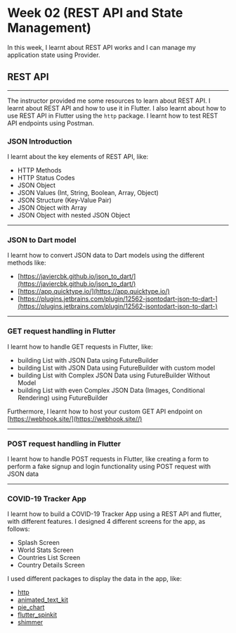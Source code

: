 # Week 02 (REST API and State Management)

In this week, I learnt about REST API works and I can manage my application state using Provider.

## REST API

---

The instructor provided me some resources to learn about REST API. I learnt about REST API and how to use it in Flutter. I also learnt about how to use REST API in Flutter using the `http` package. I learnt how to test REST API endpoints using Postman.

### JSON Introduction

I learnt about the key elements of REST API, like:

- HTTP Methods
- HTTP Status Codes
- JSON Object
- JSON Values (Int, String, Boolean, Array, Object)
- JSON Structure (Key-Value Pair)
- JSON Object with Array
- JSON Object with nested JSON Object

---

### JSON to Dart model

I learnt how to convert JSON data to Dart models using the different methods like:

- [https://javiercbk.github.io/json_to_dart/](https://javiercbk.github.io/json_to_dart/)
- [https://app.quicktype.io/](https://app.quicktype.io/)
- [https://plugins.jetbrains.com/plugin/12562-jsontodart-json-to-dart-](https://plugins.jetbrains.com/plugin/12562-jsontodart-json-to-dart-)

---

### GET request handling in Flutter

I learnt how to handle GET requests in Flutter, like:

- building List with JSON Data using FutureBuilder
- building List with JSON Data using FutureBuilder with custom model
- building List with Complex JSON Data using FutureBuilder Without Model
- building List with even Complex JSON Data (Images, Conditional Rendering) using FutureBuilder

Furthermore, I learnt how to host your custom GET API endpoint on [https://webhook.site/](https://webhook.site//)

---

### POST request handling in Flutter

I learnt how to handle POST requests in Flutter, like creating a form to perform a fake signup and login functionality using POST request with JSON data

---

### COVID-19 Tracker App

I learnt how to build a COVID-19 Tracker App using a REST API and flutter, with different features. I designed 4 different screens for the app, as follows:

- Splash Screen
- World Stats Screen
- Countries List Screen
- Country Details Screen

I used different packages to display the data in the app, like:

- [http](https://pub.dev/packages/http)
- [animated_text_kit](https://pub.dev/packages/animated_text_kit)
- [pie_chart](https://pub.dev/packages/pie_chart)
- [flutter_spinkit](https://pub.dev/packages/flutter_spinkit)
- [shimmer](https://pub.dev/packages/shimmer)

